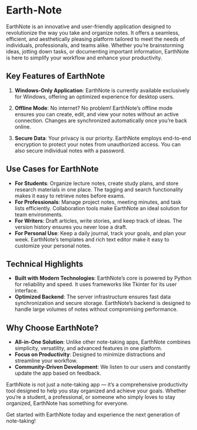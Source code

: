 # Earth-Note

EarthNote is an innovative and user-friendly application designed to revolutionize the way you take and organize notes. It offers a seamless, efficient, and aesthetically pleasing platform tailored to meet the needs of individuals, professionals, and teams alike. Whether you’re brainstorming ideas, jotting down tasks, or documenting important information, EarthNote is here to simplify your workflow and enhance your productivity.

## Key Features of EarthNote

1. **Windows-Only Application**: EarthNote is currently available exclusively for Windows, offering an optimized experience for desktop users.

2. **Offline Mode**: No internet? No problem! EarthNote’s offline mode ensures you can create, edit, and view your notes without an active connection. Changes are synchronized automatically once you’re back online.

3. **Secure Data**: Your privacy is our priority. EarthNote employs end-to-end encryption to protect your notes from unauthorized access. You can also secure individual notes with a password.

## Use Cases for EarthNote

- **For Students**: Organize lecture notes, create study plans, and store research materials in one place. The tagging and search functionality makes it easy to retrieve notes before exams.
- **For Professionals**: Manage project notes, meeting minutes, and task lists efficiently. Collaboration tools make EarthNote an ideal solution for team environments.
- **For Writers**: Draft articles, write stories, and keep track of ideas. The version history ensures you never lose a draft.
- **For Personal Use**: Keep a daily journal, track your goals, and plan your week. EarthNote’s templates and rich text editor make it easy to customize your personal notes.

## Technical Highlights

- **Built with Modern Technologies**: EarthNote’s core is powered by Python for reliability and speed. It uses frameworks like Tkinter for its user interface.
- **Optimized Backend**: The server infrastructure ensures fast data synchronization and secure storage. EarthNote’s backend is designed to handle large volumes of notes without compromising performance.

## Why Choose EarthNote?

- **All-in-One Solution**: Unlike other note-taking apps, EarthNote combines simplicity, versatility, and advanced features in one platform.
- **Focus on Productivity**: Designed to minimize distractions and streamline your workflow.
- **Community-Driven Development**: We listen to our users and constantly update the app based on feedback.

EarthNote is not just a note-taking app — it’s a comprehensive productivity tool designed to help you stay organized and achieve your goals. Whether you’re a student, a professional, or someone who simply loves to stay organized, EarthNote has something for everyone.

Get started with EarthNote today and experience the next generation of note-taking!